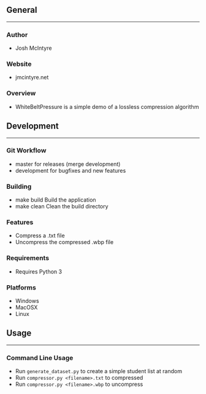 ## General
____________

### Author
* Josh McIntyre

### Website
* jmcintyre.net

### Overview
* WhiteBeltPressure is a simple demo of a lossless compression algorithm

## Development
________________

### Git Workflow
* master for releases (merge development)
* development for bugfixes and new features

### Building
* make build
Build the application
* make clean
Clean the build directory

### Features
* Compress a .txt file
* Uncompress the compressed .wbp file

### Requirements
* Requires Python 3

### Platforms
* Windows
* MacOSX
* Linux

## Usage
____________

### Command Line Usage
* Run `generate_dataset.py` to create a simple student list at random
* Run `compressor.py <filename>.txt` to compressed
* Run `compressor.py <filename>.wbp` to uncompress